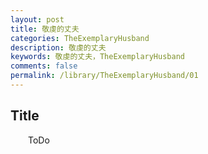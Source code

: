 ```yaml
---
layout: post
title: 敬虔的丈夫
categories: TheExemplaryHusband
description: 敬虔的丈夫
keywords: 敬虔的丈夫，TheExemplaryHusband
comments: false
permalink: /library/TheExemplaryHusband/01
---
```



## Title


&emsp;&emsp;ToDo
